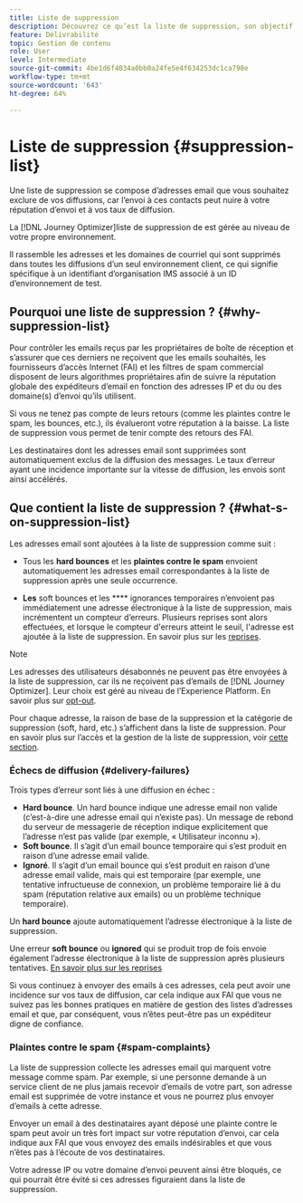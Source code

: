 ```yaml
---
title: Liste de suppression
description: Découvrez ce qu’est la liste de suppression, son objectif et ce qu’elle contient.
feature: Délivrabilité
topic: Gestion de contenu
role: User
level: Intermediate
source-git-commit: 4be1d6f4034a0bb0a24fe5e4f634253dc1ca798e
workflow-type: tm+mt
source-wordcount: '643'
ht-degree: 64%

---
```


# Liste de suppression {#suppression-list}

Une liste de suppression se compose d’adresses email que vous souhaitez exclure de vos diffusions, car l’envoi à ces contacts peut nuire à votre réputation d’envoi et à vos taux de diffusion.

La [!DNL Journey Optimizer]liste de suppression de est gérée au niveau de votre propre environnement.

Il rassemble les adresses et les domaines de courriel qui sont supprimés dans toutes les diffusions d’un seul environnement client, ce qui signifie spécifique à un identifiant d’organisation IMS associé à un ID d’environnement de test.

<!--It gathers spam complaints, hard bounces, and soft bounces that occur consistently.-->

## Pourquoi une liste de suppression ? {#why-suppression-list}

Pour contrôler les emails reçus par les propriétaires de boîte de réception et s’assurer que ces derniers ne reçoivent que les emails souhaités, les fournisseurs d’accès Internet (FAI) et les filtres de spam commercial disposent de leurs algorithmes propriétaires afin de suivre la réputation globale des expéditeurs d’email en fonction des adresses IP et du ou des domaine(s) d’envoi qu’ils utilisent.

Si vous ne tenez pas compte de leurs retours (comme les plaintes contre le spam, les bounces, etc.), ils évalueront votre réputation à la baisse. La liste de suppression vous permet de tenir compte des retours des FAI.

Les destinataires dont les adresses email sont supprimées sont automatiquement exclus de la diffusion des messages. Le taux d’erreur ayant une incidence importante sur la vitesse de diffusion, les envois sont ainsi accélérés.

## Que contient la liste de suppression ? {#what-s-on-suppression-list}

Les adresses email sont ajoutées à la liste de suppression comme suit :

* Tous les **hard bounces** et les **plaintes contre le spam** envoient automatiquement les adresses email correspondantes à la liste de suppression après une seule occurrence.

* **Les** soft bounces et les  **** ignorances temporaires n’envoient pas immédiatement une adresse électronique à la liste de suppression, mais incrémentent un compteur d’erreurs. Plusieurs reprises sont alors effectuées, et lorsque le compteur d&#39;erreurs atteint le seuil, l&#39;adresse est ajoutée à la liste de suppression. En savoir plus sur les [reprises](configuration/retries.md).

<!--You can also manually add an address to the suppression list. Manual category will be available when ability to manually add an address to the suppression list (via API) is released.-->

>[!NOTE]
>
>Les adresses des utilisateurs désabonnés ne peuvent pas être envoyées à la liste de suppression, car ils ne reçoivent pas d’emails de [!DNL Journey Optimizer]. Leur choix est géré au niveau de l’Experience Platform. En savoir plus sur [opt-out](../using/consent.md).
<!--Email addresses of recipients who **unsubscribe** from your sendings are NOT sent to the suppression list. Confirmed by eng.: "Subscribe and Unsubscribe are handled by the Consent/Subscription service. A user that opts out will not make it to the suppression list – we won’t send them emails."-->

Pour chaque adresse, la raison de base de la suppression et la catégorie de suppression (soft, hard, etc.) s’affichent dans la liste de suppression. Pour en savoir plus sur l’accès et la gestion de la liste de suppression, voir [cette section](configuration/manage-suppression-list.md).

<!--Once a message is sent, the message logs allow you to view the delivery status for each recipient and the associated failure type and reason. [Learn more about monitoring message execution](monitoring.md). NO ACCESS TO LOGS YET-->

### Échecs de diffusion {#delivery-failures}

Trois types d’erreur sont liés à une diffusion en échec :

* **Hard bounce**. Un hard bounce indique une adresse email non valide (c’est-à-dire une adresse email qui n’existe pas). Un message de rebond du serveur de messagerie de réception indique explicitement que l’adresse n’est pas valide (par exemple, « Utilisateur inconnu »).
* **Soft bounce**. Il s’agit d’un email bounce temporaire qui s’est produit en raison d’une adresse email valide.
* **Ignoré**. Il s’agit d’un email bounce qui s’est produit en raison d’une adresse email valide, mais qui est temporaire (par exemple, une tentative infructueuse de connexion, un problème temporaire lié à du spam (réputation relative aux emails) ou un problème technique temporaire).<!--does it exist in CJM?-->

Un **hard bounce** ajoute automatiquement l’adresse électronique à la liste de suppression.

Une erreur **soft bounce** ou **ignored** qui se produit trop de fois envoie également l’adresse électronique à la liste de suppression après plusieurs tentatives. [En savoir plus sur les reprises](configuration/retries.md)

Si vous continuez à envoyer des emails à ces adresses, cela peut avoir une incidence sur vos taux de diffusion, car cela indique aux FAI que vous ne suivez pas les bonnes pratiques en matière de gestion des listes d’adresses email et que, par conséquent, vous n’êtes peut-être pas un expéditeur digne de confiance.

### Plaintes contre le spam {#spam-complaints}

La liste de suppression collecte les adresses email qui marquent votre message comme spam. Par exemple, si une personne demande à un service client de ne plus jamais recevoir d’emails de votre part, son adresse email est supprimée de votre instance et vous ne pourrez plus envoyer d’emails à cette adresse.

Envoyer un email à des destinataires ayant déposé une plainte contre le spam peut avoir un très fort impact sur votre réputation d’envoi, car cela indique aux FAI que vous envoyez des emails indésirables et que vous n’êtes pas à l’écoute de vos destinataires.

Votre adresse IP ou votre domaine d’envoi peuvent ainsi être bloqués, ce qui pourrait être évité si ces adresses figuraient dans la liste de suppression.

<!--### Unsubscriptions {#unsubscriptions}

Every email sent to recipients must include an unsubscribe link. Upon clicking this link, if a recipient confirms [opting out](consent.md), the corresponding email address is immediately sent to the suppression list. This user must not receive communication from your brand until subscribed again.
NOT TRUE > "Subscribe and Unsubscribe are handled by the Consent/Subscription service. A user that opts out will not make it to the suppression list – we won’t send them emails."-->

<!--MOVED to Configuration/Retries section

The threshold is set at three errors:
* For the same delivery, at the third attempt, the address is suppressed.
* If there are different deliveries and two errors occur at least 24 hours apart, the error counter is incremented upon each error and the address is also suppressed at the third attempt.
When a delivery is successful after a retry, the error counter of the address is reinitialized.

### Retries {#retries}

If a message fails due to a temporary bounce of the **Ignored** type, retries will be performed for **3.5 days** from the time the message was added to the email queue.

The minimum delay between retries and the maximum number of retries to be performed are ///managed by the Enhanced MTA/// based on how well an IP is performing, both historically and currently at a given domain.

After 3.5 days, any message in the retry queue will be removed from the queue and sent back as a bounce.-->
